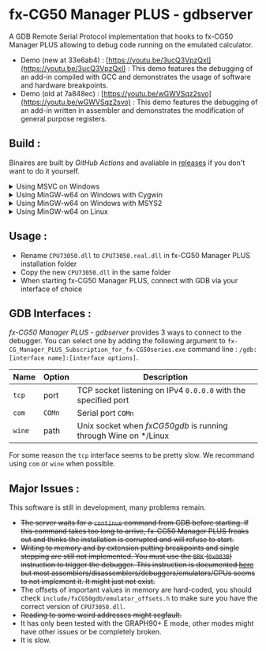 # fx-CG50 Manager PLUS - gdbserver

A GDB Remote Serial Protocol implementation that hooks to fx-CG50 Manager PLUS allowing to debug code running on the emulated calculator.

* Demo (new at 33e6ab4) : [https://youtu.be/3ucQ3VpzQxI](https://youtu.be/3ucQ3VpzQxI) : This demo features the debugging of an add-in compiled with GCC and demonstrates the usage of software and hardware breakpoints.
* Demo (old at 7a848ec) : [https://youtu.be/wGWVSqz2svo](https://youtu.be/wGWVSqz2svo) : This demo features the debugging of an add-in written in assembler and demonstrates the modification of general purpose registers.

## Build :
Binaires are built by *GitHub Actions* and avaliable in [releases](https://github.com/redoste/fx-CG50_Manager_PLUS-gdbserver/releases) if you don't want to do it yourself.
<details>
  <summary>Using MSVC on Windows</summary>
  
  * Install [NASM](https://nasm.us) and [Visual Studio with its C compiler](https://visualstudio.microsoft.com/)
  * From the Start menu open the *x86 Native Tools Command Prompt*
  ```
  > cd C:\path\to\git\repo
  > set PATH=%PATH%;"C:\Program Files\NASM"
  > msbuild
  ```
  * The binary will be available in `Release\CPU73050.dll`
</details>
<details>
  <summary>Using MinGW-w64 on Windows with Cygwin</summary>
  
  * Install [Cygwin](https://www.cygwin.com/) and in the graphical installer make sure to check `ninja`, `nasm` and `mingw64-i686-gcc-core`
  * Open a new Cygwin terminal
  ```
  $ cd /cygdrive/c/path/to/git/repo
  $ ninja
  ```
  * The binary will be available in `obj/CPU73050.dll`
</details>
<details>
  <summary>Using MinGW-w64 on Windows with MSYS2</summary>
  
  * Install [MSYS2](https://www.msys2.org/)
  * Open a new MSYS2 terminal
  ```
  $ pacman -S ninja nasm mingw-w64-i686-gcc
  $ cd /c/path/to/git/repo
  $ PATH=$PATH:/mingw32/bin/ ninja
  ```
  * The binary will be available in `obj/CPU73050.dll`
</details>
<details>
  <summary>Using MinGW-w64 on Linux</summary>
  
  * Install [NASM](https://nasm.us), [ninja](https://ninja-build.org/) and an i686 build of [MinGW-w64](https://www.mingw-w64.org/).
  * NASM and ninja will probably be called as is in your package manager but MinGW-w64 will be harder to find, try searching for `mingw` and `i686` (e.g. on Arch Linux it's [`mingw-w64-gcc`](https://archlinux.org/packages/community/x86_64/mingw-w64-gcc/), on Debian [`gcc-mingw-w64-i686`](https://packages.debian.org/bullseye/gcc-mingw-w64-i686) or on Void Linux [`cross-i686-w64-mingw32`](https://github.com/void-linux/void-packages/blob/master/srcpkgs/cross-i686-w64-mingw32)).
  * Open a terminal
  ```
  $ cd /path/ro/git/repo
  $ $EDITOR build.ninja # Depending on your distribution you may want to update $cc and $cross-prefix
  $ ninja
  ```
  * The binary will be available in `obj/CPU73050.dll`
</details>

## Usage :
* Rename `CPU73050.dll` to `CPU73050.real.dll` in fx-CG50 Manager PLUS installation folder
* Copy the new `CPU73050.dll` in the same folder
* When starting fx-CG50 Manager PLUS, connect with GDB via your interface of choice

## GDB Interfaces :
*fx-CG50 Manager PLUS - gdbserver* provides 3 ways to connect to the debugger. You can select one by adding the following argument to `fx-CG_Manager_PLUS_Subscription_for_fx-CG50series.exe` command line : `/gdb:[interface name]:[interface options]`.

|Name  |Option|Description                                                     |
|------|------|----------------------------------------------------------------|
|`tcp` |port  |TCP socket listening on IPv4 `0.0.0.0` with the specified port  |
|`com` |`COMn`|Serial port `COMn`                                              |
|`wine`|path  |Unix socket when *fxCG50gdb* is running through Wine on \*/Linux|

For some reason the `tcp` interface seems to be pretty slow. We recommand using `com` or `wine` when possible.

## Major Issues :
This software is still in development, many problems remain.
* ~~The server waits for a `continue` command from GDB before starting. If this command takes too long to arrive, fx-CG50 Manager PLUS freaks out and thinks the installation is corrupted and will refuse to start.~~
* ~~Writing to memory and by extension putting breakpoints and single stepping are still not implemented. You must use the `BRK` (`0x003B`) instruction to trigger the debugger. This instruction is documented [here](https://www.st.com/resource/en/user_manual/cd00147165-sh-4-32-bit-cpu-core-architecture-stmicroelectronics.pdf) but most assemblers/disassemblers/debuggers/emulators/CPUs seems to not implement it. It might just not exist.~~
* The offsets of important values in memory are hard-coded, you should check `include/fxCG50gdb/emulator_offsets.h` to make sure you have the correct version of `CPU73050.dll`.
* ~~Reading to some weird addresses might segfault.~~
* It has only been tested with the GRAPH90+ E mode, other modes might have other issues or be completely broken.
* It is slow.
